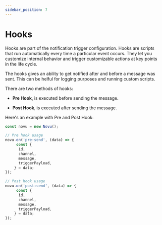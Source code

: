 ```yaml
---
sidebar_position: 7
---
```


# Hooks

Hooks are part of the notification trigger configuration. Hooks are scripts that run automatically every time a particular event occurs. They let you customize internal behavior and trigger customizable actions at key points in the life cycle.

The hooks gives an ability to get notified after and before a message was sent. This can be helful for logging purposes and running custom scripts.

There are two methods of hooks:

 - **Pre Hook**, is executed before sending the message. 

 - **Post Hook**, is executed after sending the message.

Here's an example with Pre and Post Hook:

```typescript
const novu = new Novu();

// Pre hook usage
novu.on('pre:send', (data) => {
     const {
      id,
      channel,
      message,
      triggerPayload,
    } = data;
});

// Post hook usage
novu.on('post:send', (data) => {
     const {
      id,
      channel,
      message,
      triggerPayload,
    } = data;
});

```
